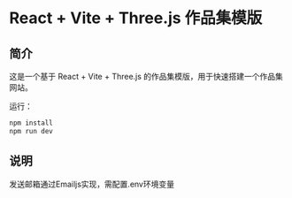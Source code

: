 # React + Vite + Three.js 作品集模版

## 简介

这是一个基于 React + Vite + Three.js 的作品集模版，用于快速搭建一个作品集网站。

运行：

```bash
npm install
npm run dev
```

## 说明

发送邮箱通过Emailjs实现，需配置.env环境变量